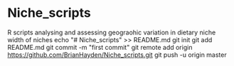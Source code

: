 # Niche_scripts
R scripts analysing and assessing geograohic variation in dietary niche width of niches
echo "# Niche_scripts" >> README.md
git init
git add README.md
git commit -m "first commit"
git remote add origin https://github.com/BrianHayden/Niche_scripts.git
git push -u origin master
